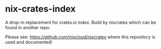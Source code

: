 # nix-crates-index
A drop-in replacement for crates.io index. Build by nixcrates which can be found in another repo.

Please see: https://github.com/nixcloud/nixcrates where this repository is used and documented!
